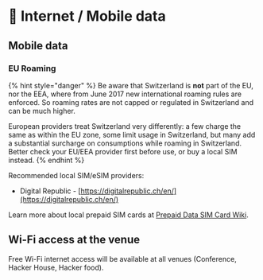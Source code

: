 # 📶 Internet / Mobile data

## Mobile data

### EU Roaming

{% hint style="danger" %}
Be aware that Switzerland is **not** part of the EU, nor the EEA, where from June 2017 new international roaming rules are enforced. So roaming rates are not capped or regulated in Switzerland and can be much higher.

European providers treat Switzerland very differently: a few charge the same as within the EU zone, some limit usage in Switzerland, but many add a substantial surcharge on consumptions while roaming in Switzerland. Better check your EU/EEA provider first before use, or buy a local SIM instead.
{% endhint %}

Recommended local SIM/eSIM providers:

* Digital Republic - [https://digitalrepublic.ch/en/](https://digitalrepublic.ch/en/)

Learn more about local prepaid SIM cards at [Prepaid Data SIM Card Wiki](https://prepaid-data-sim-card.fandom.com/wiki/Switzerland).

## Wi-Fi access at the venue

Free Wi-Fi internet access will be available at all venues (Conference, Hacker House, Hacker food).
